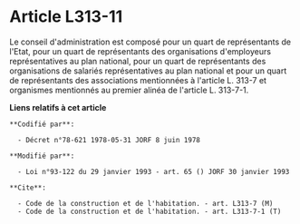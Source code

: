 # Article L313-11

Le conseil d'administration est composé pour un quart de représentants de l'Etat, pour un quart de représentants des
organisations d'employeurs représentatives au plan national, pour un quart de représentants des organisations de salariés
représentatives au plan national et pour un quart de représentants des associations mentionnées à l'article L. 313-7 et
organismes mentionnés au premier alinéa de l'article L. 313-7-1.

**Liens relatifs à cet article**

	**Codifié par**:

	  - Décret n°78-621 1978-05-31 JORF 8 juin 1978

	**Modifié par**:

	  - Loi n°93-122 du 29 janvier 1993 - art. 65 () JORF 30 janvier 1993

	**Cite**:

	  - Code de la construction et de l'habitation. - art. L313-7 (M)
	  - Code de la construction et de l'habitation. - art. L313-7-1 (T)

